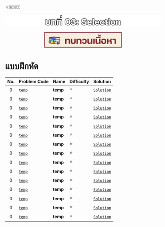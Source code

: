 <p align="left">
  <a href="../PL-Problem-List/README.md">
    <img src="../Z99-OTHERS/00-common/00-back.png" style="width:10%">
  </a>
</p>

![01-if.png](/Z99-OTHERS/03-if/01-if.png)

<p align="center">
  <a href="../03-Selection/Lecture/README.md">
    <img src="../Z99-OTHERS/00-common/01-lecture.png" style="width:50%">
  </a>
</p>

# แบบฝึกหัด

| No. | Problem Code | Name     | Difficulty | Solution       |
| :-: | :----------- | :------- | :--------- | :------------- |
|  0  | [`temp`]()   | **temp** | ⭐         | [`Solution`]() |
|  0  | [`temp`]()   | **temp** | ⭐         | [`Solution`]() |
|  0  | [`temp`]()   | **temp** | ⭐         | [`Solution`]() |
|  0  | [`temp`]()   | **temp** | ⭐         | [`Solution`]() |
|  0  | [`temp`]()   | **temp** | ⭐         | [`Solution`]() |
|  0  | [`temp`]()   | **temp** | ⭐         | [`Solution`]() |
|  0  | [`temp`]()   | **temp** | ⭐         | [`Solution`]() |
|  0  | [`temp`]()   | **temp** | ⭐         | [`Solution`]() |
|  0  | [`temp`]()   | **temp** | ⭐         | [`Solution`]() |
|  0  | [`temp`]()   | **temp** | ⭐         | [`Solution`]() |
|  0  | [`temp`]()   | **temp** | ⭐         | [`Solution`]() |
|  0  | [`temp`]()   | **temp** | ⭐         | [`Solution`]() |
|  0  | [`temp`]()   | **temp** | ⭐         | [`Solution`]() |
|  0  | [`temp`]()   | **temp** | ⭐         | [`Solution`]() |
|  0  | [`temp`]()   | **temp** | ⭐         | [`Solution`]() |

